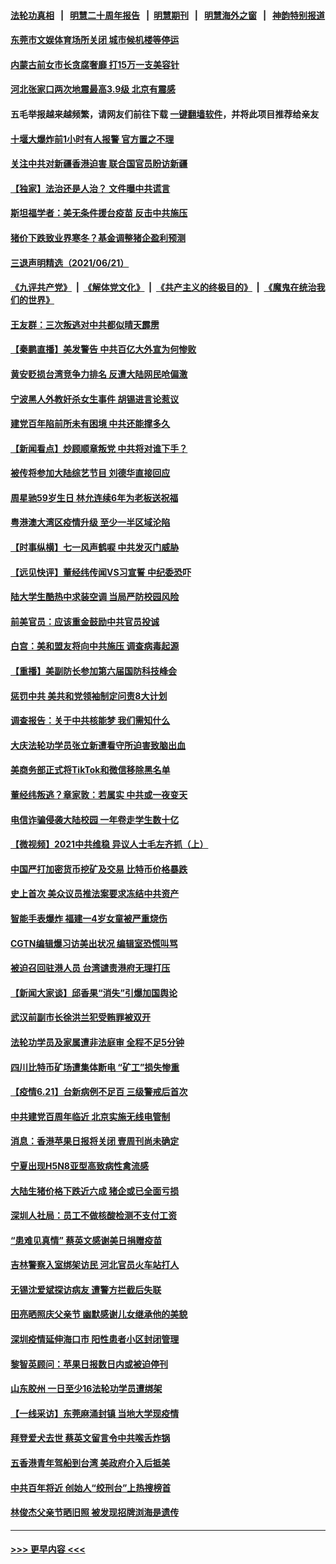 #### [法轮功真相](https://github.com/gfw-breaker/truth/blob/master/README.md?t=0) &nbsp;&nbsp;|&nbsp;&nbsp; [明慧二十周年报告](https://github.com/gfw-breaker/mh-reports/blob/master/README.md?t=0) &nbsp;&nbsp;|&nbsp;&nbsp;[明慧期刊](https://github.com/gfw-breaker/mh-qikan) &nbsp;&nbsp;|&nbsp;&nbsp; [明慧海外之窗](https://github.com/gfw-breaker/mh-news/blob/master/README.md?t=0) &nbsp;&nbsp;|&nbsp;&nbsp; [神韵特别报道](https://github.com/gfw-breaker/mh-news/blob/master/shenyun.md?t=0)
#### [东莞市文娱体育场所关闭 城市候机楼等停运](../pages/nsc413/n13038581.md?t=06221651) 
#### [内蒙古前女市长贪腐奢靡 打15万一支美容针](../pages/nsc413/n13038610.md?t=06221651) 
#### [河北张家口两次地震最高3.9级 北京有震感](../pages/nsc413/n13038298.md?t=06221651) 
#### 五毛举报越来越频繁，请网友们前往下载 [一键翻墙软件](https://github.com/gfw-breaker/ssr-accounts)，并将此项目推荐给亲友
#### [十堰大爆炸前1小时有人报警 官方置之不理](../pages/nsc413/n13038482.md?t=06221651) 
#### [关注中共对新疆香港迫害 联合国官员盼访新疆](../pages/nsc413/n13038297.md?t=06221651) 
#### [【独家】法治还是人治？ 文件曝中共谎言](../pages/nsc413/n13014000.md?t=06221651) 
#### [斯坦福学者：美无条件援台疫苗 反击中共施压](../pages/nsc413/n13038083.md?t=06221651) 
#### [猪价下跌致业界寒冬？基金调整猪企盈利预测](../pages/nsc413/n13038065.md?t=06221651) 
#### [三退声明精选（2021/06/21）](../pages/nsc413/n13038155.md?t=06221651) 
#### [《九评共产党》](https://github.com/begood0513/9ping.md/blob/master/README.md) &nbsp;|&nbsp; [《解体党文化》](../../../../jtdwh.md/blob/master/README.md)  &nbsp;|&nbsp; [《共产主义的终极目的》](../../../../gczydzjmd.md/blob/master/README.md) &nbsp;|&nbsp; [《魔鬼在统治我们的世界》](../../../../mgztzwmdsj.md/blob/master/README.md) 
#### [王友群：三次叛逃对中共都似晴天霹雳](../pages/nsc413/n13037608.md?t=06221651) 
#### [【秦鹏直播】美发警告 中共百亿大外宣为何惨败](../pages/nsc413/n13037844.md?t=06221651) 
#### [黄安贬损台湾竞争力排名 反遭大陆网民呛偏激](../pages/nsc413/n13037820.md?t=06221651) 
#### [宁波黑人外教奸杀女生事件 胡锡进言论惹议](../pages/nsc413/n13037727.md?t=06221651) 
#### [建党百年陷前所未有困境 中共还能撑多久](../pages/nsc413/n13037552.md?t=06221651) 
#### [【新闻看点】炒顾顺章叛党 中共将对谁下手？](../pages/nsc413/n13037781.md?t=06221651) 
#### [被传将参加大陆综艺节目 刘德华直接回应](../pages/nsc413/n13037619.md?t=06221651) 
#### [周星驰59岁生日 林允连续6年为老板送祝福](../pages/nsc413/n13037497.md?t=06221651) 
#### [粤港澳大湾区疫情升级 至少一半区域沦陷](../pages/nsc413/n13037407.md?t=06221651) 
#### [【时事纵横】七一风声鹤唳 中共发灭门威胁](../pages/nsc413/n13037806.md?t=06221651) 
#### [【远见快评】董经纬传闻VS习宣誓 中纪委恐吓](../pages/nsc413/n13037799.md?t=06221651) 
#### [陆大学生酷热中求装空调 当局严防校园风险](../pages/nsc413/n13037571.md?t=06221651) 
#### [前美官员：应该重金鼓励中共官员投诚](../pages/nsc413/n13037647.md?t=06221651) 
#### [白宫：美和盟友将向中共施压 调查病毒起源](../pages/nsc413/n13037561.md?t=06221651) 
#### [【重播】美副防长参加第六届国防科技峰会](../pages/nsc413/n13037499.md?t=06221651) 
#### [惩罚中共 美共和党领袖制定问责8大计划](../pages/nsc413/n13037557.md?t=06221651) 
#### [调查报告：关于中共核能梦 我们需知什么](../pages/nsc413/n13037513.md?t=06221651) 
#### [大庆法轮功学员张立新遭看守所迫害致脑出血](../pages/nsc413/n13036915.md?t=06221651) 
#### [美商务部正式将TikTok和微信移除黑名单](../pages/nsc413/n13037440.md?t=06221651) 
#### [董经纬叛逃？章家敦：若属实 中共或一夜变天](../pages/nsc413/n13037328.md?t=06221651) 
#### [电信诈骗侵袭大陆校园 一年卷走学生数十亿](../pages/nsc413/n13037294.md?t=06221651) 
#### [【微视频】2021中共维稳 异议人士毛左齐抓（上）](../pages/nsc413/n13037096.md?t=06221651) 
#### [中国严打加密货币挖矿及交易 比特币价格暴跌](../pages/nsc413/n13037282.md?t=06221651) 
#### [史上首次 美众议员推法案要求冻结中共资产](../pages/nsc413/n13037303.md?t=06221651) 
#### [智能手表爆炸 福建一4岁女童被严重烧伤](../pages/nsc413/n13037250.md?t=06221651) 
#### [CGTN编辑爆习访美出状况 编辑室恐慌叫骂](../pages/nsc413/n13037165.md?t=06221651) 
#### [被迫召回驻港人员 台湾谴责港府无理打压](../pages/nsc413/n13037126.md?t=06221651) 
#### [【新闻大家谈】邱香果“消失”引爆加国舆论](../pages/nsc413/n13036845.md?t=06221651) 
#### [武汉前副市长徐洪兰犯受贿罪被双开](../pages/nsc413/n13036806.md?t=06221651) 
#### [法轮功学员及家属遭非法庭审 全程不足5分钟](../pages/nsc413/n13035007.md?t=06221651) 
#### [四川比特币矿场遭集体断电 “矿工”损失惨重](../pages/nsc413/n13036433.md?t=06221651) 
#### [【疫情6.21】台新病例不足百 三级警戒后首次](../pages/nsc413/n13036526.md?t=06221651) 
#### [中共建党百周年临近 北京实施无线电管制](../pages/nsc413/n13036321.md?t=06221651) 
#### [消息：香港苹果日报将关闭 壹周刊尚未确定](../pages/nsc413/n13036460.md?t=06221651) 
#### [宁夏出现H5N8亚型高致病性禽流感](../pages/nsc413/n13036009.md?t=06221651) 
#### [大陆生猪价格下跌近六成 猪企或已全面亏损](../pages/nsc413/n13035617.md?t=06221651) 
#### [深圳人社局：员工不做核酸检测不支付工资](../pages/nsc413/n13036220.md?t=06221651) 
#### [“患难见真情” 蔡英文感谢美日捐赠疫苗](../pages/nsc413/n13035915.md?t=06221651) 
#### [吉林警察入室绑架访民 河北官员火车站打人](../pages/nsc413/n13035705.md?t=06221651) 
#### [无锡沈爱斌探访病友 遭警方拦截后失联](../pages/nsc413/n13035936.md?t=06221651) 
#### [田亮晒照庆父亲节 幽默感谢儿女继承他的美貌](../pages/nsc413/n13035598.md?t=06221651) 
#### [深圳疫情延伸海口市 阳性患者小区封闭管理](../pages/nsc413/n13035913.md?t=06221651) 
#### [黎智英顾问：苹果日报数日内或被迫停刊](../pages/nsc413/n13035811.md?t=06221651) 
#### [山东胶州 一日至少16法轮功学员遭绑架](../pages/nsc413/n13034634.md?t=06221651) 
#### [【一线采访】东莞麻涌封镇 当地大学现疫情](../pages/nsc413/n13035544.md?t=06221651) 
#### [拜登爱犬去世 蔡英文留言令中共喉舌炸锅](../pages/nsc413/n13035669.md?t=06221651) 
#### [五香港青年驾船到台湾 美政府介入后抵美](../pages/nsc413/n13035671.md?t=06221651) 
#### [中共百年将近 创始人“绞刑台”上热搜榜首](../pages/nsc413/n13035717.md?t=06221651) 
#### [林俊杰父亲节晒旧照 被发现招牌浏海是遗传](../pages/nsc413/n13035474.md?t=06221651) 

----
#### [ >>> 更早内容 <<< ](../indexes/nsc413-earlier.md)
